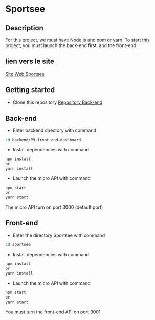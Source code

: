 # Sportsee

## Description

For this project, we must have Node.js and npm or yarn.
To start this project, you must launch the back-end first, and the front-end.

## lien vers le site 

[Site Web Sportsee](https://Toonba.github.io/OC_Projet_12)

## Getting started

- Clone this repository [Repository Back-end](https://github.com/Toonba/OC_Projet_12)

## Back-end

- Enter backend directory with command

```sh
cd backend/P9-front-end-dashboard
```

- Install dependencies with command

```sh
npm install
or
yarn install
```

- Launch the micro API with command

```sh
npm start
or
yarn start
```

The micro API turn on port 3000 (default port)

## Front-end

- Enter the directory Sportsee with command

```sh
cd sportsee
```

- Install dependencies with command

```sh
npm install
or
yarn install
```

- Launch the micro API with command

```sh
npm start
or
yarn start
```

You must turn the front-end API on port 3001



